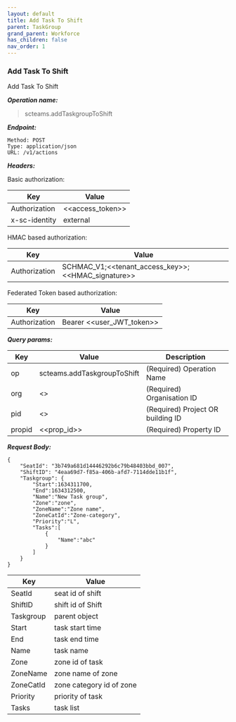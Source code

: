 ```yaml
---
layout: default
title: Add Task To Shift
parent: TaskGroup
grand_parent: Workforce
has_children: false
nav_order: 1
---
```



### Add Task To Shift

Add Task To Shift

***Operation name:***

> scteams.addTaskgroupToShift

***Endpoint:***

```
Method: POST
Type: application/json
URL: /v1/actions
```

***Headers:***

Basic authorization:

|Key|Value|
|---|---|
|Authorization|<<access_token>>|
|x-sc-identity|external|

HMAC based authorization:

|Key|Value|
|---|---|
|Authorization|SCHMAC_V1;<<tenant_access_key>>;<<HMAC_signature>>|

Federated Token based authorization:

|Key|Value|
|---|---|
|Authorization|Bearer <<user_JWT_token>>|

***Query params:***

| Key | Value | Description |
| --- | ------|-------------|
| op | scteams.addTaskgroupToShift | (Required) Operation Name |
| org | <<org>> | (Required) Organisation ID |
| pid | <<pid>> | (Required) Project OR building ID |
| propid | <<prop_id>> | (Required) Property ID |


***Request Body:***

```
{
    "SeatId": "3b749a681d14446292b6c79b48403bbd_007",
    "ShiftID": "4eaa69d7-f85a-406b-afd7-7114dde11b1f",
    "Taskgroup": {
        "Start":1634311700,
        "End":1634312500,
        "Name":"New Task group",
        "Zone":"zone",
        "ZoneName":"Zone name",
        "ZoneCatId":"Zone-category",
        "Priority":"L",
        "Tasks":[
            {
                "Name":"abc"
            }
        ]
    }
}
```

|Key|Value|
|---|---|
|SeatId|seat id of shift|
|ShiftID| shift id of Shift|
|Taskgroup|parent object|
|Start|task start time|
|End|task end time|
|Name|task name|
|Zone|zone id of task|
|ZoneName|zone name of zone|
|ZoneCatId|zone category id of zone|
|Priority| priority of task|
|Tasks|task list|